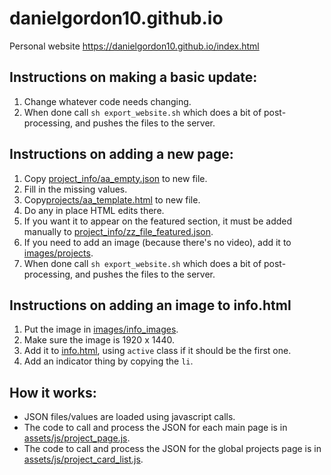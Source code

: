 # danielgordon10.github.io
Personal website
https://danielgordon10.github.io/index.html

## Instructions on making a basic update:
1. Change whatever code needs changing.
1. When done call `sh export_website.sh` which does a bit of post-processing, and pushes the files to the server.

## Instructions on adding a new page:
1. Copy [project_info/aa_empty.json](project_info/aa_empty.json) to new file.
1. Fill in the missing values.
1. Copy[projects/aa_template.html](rojects/aa_template.html) to new file.
1. Do any in place HTML edits there.
1. If you want it to appear on the featured section, it must be added manually to [project_info/zz_file_featured.json](project_info/zz_file_featured.json).
1. If you need to add an image (because there's no video), add it to [images/projects](images/projects).
1. When done call `sh export_website.sh` which does a bit of post-processing, and pushes the files to the server.

## Instructions on adding an image to info.html
1. Put the image in [images/info_images](images/info_images).
1. Make sure the image is 1920 x 1440.
1. Add it to [info.html](info.html), using `active` class if it should be the first one.
1. Add an indicator thing by copying the `li`.

## How it works:
- JSON files/values are loaded using javascript calls.
- The code to call and process the JSON for each main page is in [assets/js/project_page.js](assets/js/project_page.js).
- The code to call and process the JSON for the global projects page is in [assets/js/project_card_list.js](assets/js/project_card_list.js).

